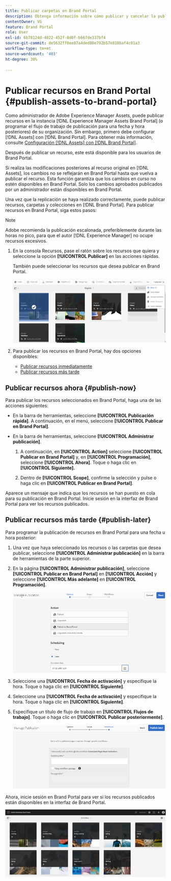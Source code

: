 ```yaml
---
title: Publicar carpetas en Brand Portal
description: Obtenga información sobre cómo publicar y cancelar la publicación de recursos en Brand Portal.
contentOwner: VG
feature: Brand Portal
role: User
exl-id: 6b78124d-4022-452f-8d0f-b667de337bf4
source-git-commit: de5632ff0ee87a4ded88e792b57e818baf4c01a3
workflow-type: tm+mt
source-wordcount: '403'
ht-degree: 30%

---
```


# Publicar recursos en Brand Portal {#publish-assets-to-brand-portal}

Como administrador de Adobe Experience Manager Assets, puede publicar recursos en la instancia [!DNL Experience Manager Assets Brand Portal] (o programar el flujo de trabajo de publicación para una fecha y hora posteriores) de su organización. Sin embargo, primero debe configurar [!DNL Assets] con [!DNL Brand Portal]. Para obtener más información, consulte [Configuración [!DNL Assets] con [!DNL Brand Portal]](configure-aem-assets-with-brand-portal.md).

Después de publicar un recurso, este está disponible para los usuarios de Brand Portal.

Si realiza las modificaciones posteriores al recurso original en [!DNL Assets], los cambios no se reflejarán en Brand Portal hasta que vuelva a publicar el recurso. Esta función garantiza que los cambios en curso no estén disponibles en Brand Portal. Solo los cambios aprobados publicados por un administrador están disponibles en Brand Portal.

Una vez que la replicación se haya realizado correctamente, puede publicar recursos, carpetas y colecciones en [!DNL Brand Portal]. Para publicar recursos en Brand Portal, siga estos pasos:

>[!NOTE]
>
>Adobe recomienda la publicación escalonada, preferiblemente durante las horas no pico, para que el autor [!DNL Experience Manager] no ocupe recursos excesivos.

1. En la consola Recursos, pase el ratón sobre los recursos que quiera y seleccione la opción **[!UICONTROL Publicar]** en las acciones rápidas.

   También puede seleccionar los recursos que desea publicar en Brand Portal.

   ![publish2bp-2](assets/publish2bp-2.png)

2. Para publicar los recursos en Brand Portal, hay dos opciones disponibles:
   * [Publicar recursos inmediatamente](#publish-now)
   * [Publicar recursos más tarde](#publish-later)

## Publicar recursos ahora {#publish-now}

Para publicar los recursos seleccionados en Brand Portal, haga una de las acciones siguientes:

* En la barra de herramientas, seleccione **[!UICONTROL Publicación rápida]**. A continuación, en el menú, seleccione **[!UICONTROL Publicar en Brand Portal]**.

* En la barra de herramientas, seleccione **[!UICONTROL Administrar publicación]**.

   1. A continuación, en **[!UICONTROL Action]** seleccione **[!UICONTROL Publicar en Brand Portal]** y, en **[!UICONTROL Programación]**, seleccione **[!UICONTROL Ahora]**. Toque o haga clic en **[!UICONTROL Siguiente].**

   2. Dentro de **[!UICONTROL Scope]**, confirme la selección y pulse o haga clic en **[!UICONTROL Publicar en Brand Portal]**.

Aparece un mensaje que indica que los recursos se han puesto en cola para su publicación en Brand Portal. Inicie sesión en la interfaz de Brand Portal para ver los recursos publicados.

## Publicar recursos más tarde {#publish-later}

Para programar la publicación de recursos en Brand Portal para una fecha u hora posterior:

1. Una vez que haya seleccionado los recursos o las carpetas que desea publicar, seleccione **[!UICONTROL Administrar publicación]** en la barra de herramientas de la parte superior.
2. En la página **[!UICONTROL Administrar publicación]**, seleccione **[!UICONTROL Publicar en Brand Portal]** en **[!UICONTROL Acción]** y seleccione **[!UICONTROL Más adelante]** en **[!UICONTROL Programación]**.

   ![publishlaterbp-1](assets/publishlaterbp-1.png)

3. Seleccione una **[!UICONTROL Fecha de activación]** y especifique la hora. Toque o haga clic en **[!UICONTROL Siguiente]**.
4. Seleccione una **[!UICONTROL Fecha de activación]** y especifique la hora. Toque o haga clic en **[!UICONTROL Siguiente]**.
5. Especifique un título de flujo de trabajo en **[!UICONTROL Flujos de trabajo]**. Toque o haga clic en **[!UICONTROL Publicar posteriormente]**.

   ![publishworkflow](assets/publishworkflow.png)

Ahora, inicie sesión en Brand Portal para ver si los recursos publicados están disponibles en la interfaz de Brand Portal.

![bp_631_landing_page](assets/bp_landing_page.png)
